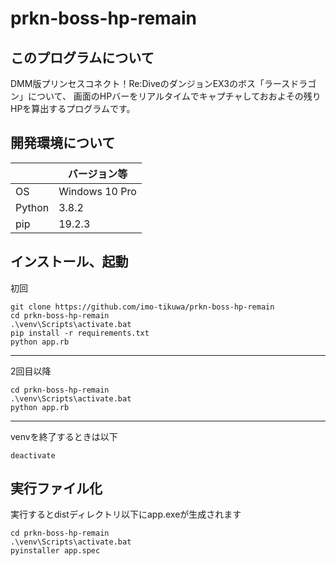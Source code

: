 # prkn-boss-hp-remain

## このプログラムについて
DMM版プリンセスコネクト！Re:DiveのダンジョンEX3のボス「ラースドラゴン」について、
画面のHPバーをリアルタイムでキャプチャしておおよその残りHPを算出するプログラムです。

## 開発環境について
|| バージョン等 |
|---|---|
| OS | Windows 10 Pro |
| Python | 3.8.2 |
| pip | 19.2.3 |

## インストール、起動
初回
```
git clone https://github.com/imo-tikuwa/prkn-boss-hp-remain
cd prkn-boss-hp-remain
.\venv\Scripts\activate.bat
pip install -r requirements.txt
python app.rb
```

---
2回目以降
```
cd prkn-boss-hp-remain
.\venv\Scripts\activate.bat
python app.rb
```

---
venvを終了するときは以下
```
deactivate
```

## 実行ファイル化
実行するとdistディレクトリ以下にapp.exeが生成されます
```
cd prkn-boss-hp-remain
.\venv\Scripts\activate.bat
pyinstaller app.spec
```
